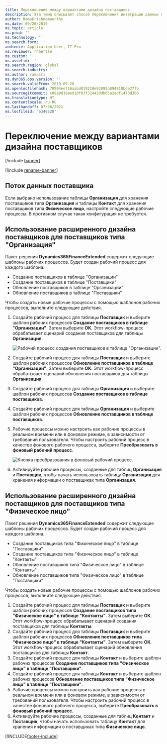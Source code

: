 ```yaml
---
title: Переключение между вариантами дизайна поставщиков
description: Эта тема описывает способ переключения интеграции данных поставщиков между приложениями Finance and Operations и Dataverse.
author: RamaKrishnamoorthy
ms.date: 09/20/2019
ms.topic: article
ms.prod: ''
ms.technology: ''
ms.search.form: ''
audience: Application User, IT Pro
ms.reviewer: rhaertle
ms.custom: ''
ms.assetid: ''
ms.search.region: global
ms.search.industry: ''
ms.author: ramasri
ms.dyn365.ops.version: ''
ms.search.validFrom: 2019-09-20
ms.openlocfilehash: 70904ee716aabd019210e92895a894810bde27fb
ms.sourcegitcommit: c08a9d19eed1df03f32442ddb65a2adf1473d3b6
ms.translationtype: HT
ms.contentlocale: ru-RU
ms.lasthandoff: 07/06/2021
ms.locfileid: "6346528"
---
```

# <a name="switch-between-vendor-designs"></a>Переключение между вариантами дизайна поставщиков

[!include [banner](../../includes/banner.md)]

[!include [rename-banner](~/includes/cc-data-platform-banner.md)]



## <a name="vendor-data-flow"></a>Поток данных поставщика 

Если выбрано использование таблицы **Организация** для хранения поставщиков типа **Организация** и таблицы **Контакт** для хранения поставщиков типа **Физическое лицо**, настройте следующие рабочие процессы. В противном случае такая конфигурация не требуется.

## <a name="use-the-extended-vendor-design-for-vendors-of-the-organization-type"></a>Использование расширенного дизайна поставщиков для поставщиков типа "Организация"

Пакет решения **Dynamics365FinanceExtended** содержит следующие шаблоны рабочих процессов. Будет создан рабочий процесс для каждого шаблона.

+ Создание поставщиков в таблице "Организации"
+ Создание поставщиков в таблице "Поставщики"
+ Обновление поставщиков в таблице "Организации"
+ Обновление поставщиков в таблице "Поставщики"

Чтобы создать новые рабочие процессы с помощью шаблонов рабочих процессов, выполните следующие действия.

1. Создайте рабочий процесс для таблицы **Поставщик** и выберите шаблон рабочих процессов **Создание поставщиков в таблице "Организации"**. Затем выберите **OK**. Этот workflow-процесс обрабатывает сценарий создания поставщиков для таблицы **Организация**.

    ![Рабочий процесс создания поставщиков в таблице "Организации".](media/create_process.png)

2. Создайте рабочий процесс для таблицы **Поставщик** и выберите шаблон рабочих процессов **Обновление поставщиков в таблице "Организации"**. Затем выберите **OK**. Этот workflow-процесс обрабатывает сценарий обновления поставщиков для таблицы **Организация**.
3. Создайте рабочий процесс для таблицы **Организация** и выберите шаблон рабочих процессов **Создание поставщиков в таблице поставщиков**.
4. Создайте рабочий процесс для таблицы **Организация** и выберите шаблон рабочих процессов **Обновление поставщиков в таблице поставщиков**.
5. Рабочие процессы можно настроить как рабочие процессы в реальном времени или в фоновом режиме, в зависимости от требований пользователя. Чтобы настроить рабочий процесс в качестве фонового рабочего процесса, выберите **Преобразовать в фоновый рабочий процесс**.

    ![Кнопка преобразования в фоновый рабочий процесс.](media/background_workflow.png)

6. Активируйте рабочие процессы, созданные для таблиц **Организация** и **Поставщик**, чтобы начать использовать таблицу **Организация** для хранения информации о поставщиках типа **Организация**.

## <a name="use-the-extended-vendor-design-for-vendors-of-the-person-type"></a>Использование расширенного дизайна поставщиков для поставщиков типа "Физическое лицо"

Пакет решения **Dynamics365FinanceExtended** содержит следующие шаблоны рабочих процессов. Будет создан рабочий процесс для каждого шаблона.

+ Создание поставщиков типа "Физическое лицо" в таблице "Поставщики"
+ Создание поставщиков типа "Физическое лицо" в таблице "Контакты"
+ Обновление поставщиков типа "Физическое лицо" в таблице "Контакты"
+ Обновление поставщиков типа "Физическое лицо" в таблице "Поставщики"

Чтобы создать новые рабочие процессы с помощью шаблонов рабочих процессов, выполните следующие действия.

1. Создайте рабочий процесс для таблицы **Поставщик** и выберите шаблон рабочих процессов **Создание поставщиков типа "Физическое лицо" в таблице "Контакты"**. Затем выберите **OK**. Этот workflow-процесс обрабатывает сценарий создания поставщиков для таблицы **Контакты**.
2. Создайте рабочий процесс для таблицы **Поставщик** и выберите шаблон рабочих процессов **Обновление поставщиков типа "Физическое лицо" в таблице "Контакты"**. Затем выберите **OK**. Этот workflow-процесс обрабатывает сценарий обновления поставщиков для таблицы **Контакт**.
3. Создайте рабочий процесс для таблицы **Контакт** и выберите шаблон рабочих процессов **Создание поставщиков типа "Физическое лицо" в таблице "Поставщики"**.
4. Создайте рабочий процесс для таблицы **Контакт** и выберите шаблон рабочих процессов **Обновление поставщиков типа "Физическое лицо" в таблице "Поставщики"**.
5. Рабочие процессы можно настроить как рабочие процессы в реальном времени или в фоновом режиме, в зависимости от требований пользователя. Чтобы настроить рабочий процесс в качестве фонового рабочего процесса, выберите **Преобразовать в фоновый рабочий процесс**.
6. Активируйте рабочие процессы, созданные для таблиц **Контакт** и **Поставщик**, чтобы начать использовать таблицу **Контакт** для хранения информации о поставщиках типа **Физическое лицо**.


[!INCLUDE[footer-include](../../../../includes/footer-banner.md)]